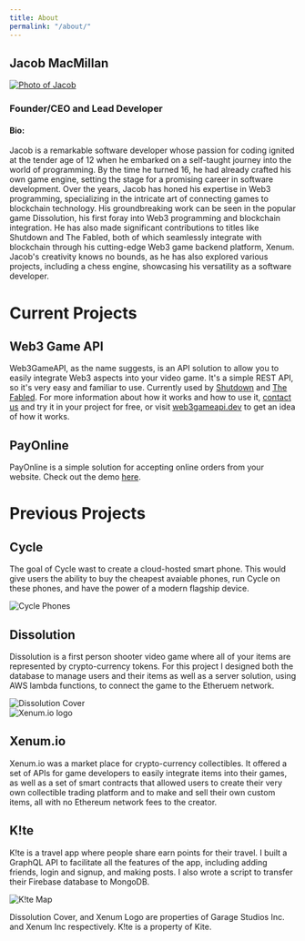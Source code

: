 ```yaml
---
title: About
permalink: "/about/"
---
```


## Jacob MacMillan

[![Photo of Jacob](/assets/images/jacobprofile.png)](https://www.linkedin.com/in/jacob-macmillan-872345162/)

### Founder/CEO and Lead Developer

#### **Bio:**

Jacob is a remarkable software developer whose passion for coding ignited at the tender age of 12 when he embarked on a self-taught journey into the world of programming. By the time he turned 16, he had already crafted his own game engine, setting the stage for a promising career in software development. Over the years, Jacob has honed his expertise in Web3 programming, specializing in the intricate art of connecting games to blockchain technology. His groundbreaking work can be seen in the popular game Dissolution, his first foray into Web3 programming and blockchain integration. He has also made significant contributions to titles like Shutdown and The Fabled, both of which seamlessly integrate with blockchain through his cutting-edge Web3 game backend platform, Xenum. Jacob's creativity knows no bounds, as he has also explored various projects, including a chess engine, showcasing his versatility as a software developer.

<div class="project-group">
<h1 id="current-projects">Current Projects</h1>

<div class="project">
<div class="project-elem">
<h2 id="web3gameapi">Web3 Game API</h2>

<p>Web3GameAPI, as the name suggests, is an API solution to allow you to easily integrate Web3 aspects into your video game. It's a simple REST API, so it's very easy and familiar to use. Currently used by <a href="https://playshutdown.com" target="_blank">Shutdown</a> and <a href="https://thefabled.xyz" target="_blank">The Fabled</a>. For more information about how it works and how to use it, <a href="/contact">contact us</a> and try it in your project for free, or visit <a href="https://web3gameapi.dev" target="_blank">web3gameapi.dev</a> to get an idea of how it works.</p>
</div>
</div>

<div class="project">
<div class="project-elem">
<h2 id="payonline">PayOnline</h2>

<p>PayOnline is a simple solution for accepting online orders from your website. Check out the demo <a href="https://demo.payonline.dev">here</a>.</p>
</div>
</div>
</div>

<div class="project-group">
<h1 id="projects">Previous Projects</h1>

<div class="project">

<div class="project-elem">
<h2 id="cyclephones">Cycle</h2>

<p>The goal of Cycle wast to create a cloud-hosted smart phone. This would give users the ability to buy the cheapest avaiable phones, run Cycle on these phones, and have the power of a modern flagship device.</p>

<!--<a href="https://cyclephones.com/">Website</a>-->
</div>

<div class="project-elem">
<img src="/assets/images/cycle.webp" alt="Cycle Phones" />
</div>

</div>

<div class="project">

<div class="project-elem">
<h2 id="dissolution">Dissolution</h2>

<p>Dissolution is a first person shooter video game where all of your items are represented by crypto-currency tokens. For this project I designed both the database to manage users and their items as well as a server solution, using AWS lambda functions, to connect the game to the Etheruem network.</p>

<!--<a href="https://playdissolution.com/">Website</a>-->
</div>

<div class="project-elem">
<img src="/assets/images/dissolution.jpg" alt="Dissolution Cover" />
</div>

</div>

<div class="project">

<div class="project-elem">
<img src="/assets/images/xenum.jpg" alt="Xenum.io logo" />
</div>
<div class="project-elem">
<h2 id="xenumio">Xenum.io</h2>

<p>Xenum.io was a market place for crypto-currency collectibles. It offered a set of APIs for game developers to easily integrate items into their games, as well as a set of smart contracts that allowed users to create their very own collectible trading platform and to make and sell their own custom items, all with no Ethereum network fees to the creator.</p>

</div>



</div>

<div class="project">
<div class="project-elem">
<h2 id="kite">K!te</h2>

<p>K!te is a travel app where people share earn points for their travel. I built a GraphQL API to facilitate all the features of the app, including adding friends, login and signup, and making posts. I also wrote a script to transfer their Firebase database to MongoDB.</p>
</div>

<div class="project-elem">
<img src="/assets/images/kite.jpg" alt="K!te Map" />
</div>

</div>

</div>

<p class="rights-disclaimer">
Dissolution Cover, and Xenum Logo are properties of Garage Studios Inc. and Xenum Inc respectively. K!te is a property of Kite.
</p>
